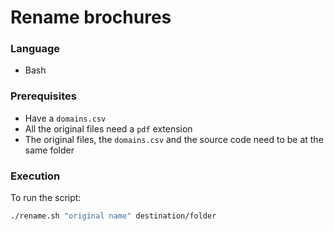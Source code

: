 # Rename brochures

### Language

- Bash

### Prerequisites

 - Have a `domains.csv`
 - All the original files need a `pdf` extension
 - The original files, the `domains.csv` and the source code need to be at the same folder 

### Execution

To run the script:

```bash
./rename.sh "original name" destination/folder
````
